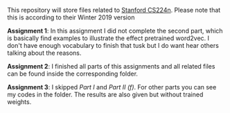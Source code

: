 This repository will store files related to [Stanford CS224n](http://web.stanford.edu/class/cs224n/). Please note that this is according to their Winter 2019 version

**Assignment 1**: In this assignment I did not complete the second part, which is basically find examples to illustrate the effect pretrained word2vec. I don't have enough vocabulary to finish that tusk but I do want hear others talking about the reasons.

**Assignment 2**: I finished all parts of this assignments and all related files can be found inside the corresponding folder. 

**Assignment 3**: I skipped *Part I* and *Part II (f)*. For other parts you can see my codes in the folder. The results are also given but without trained weights.
